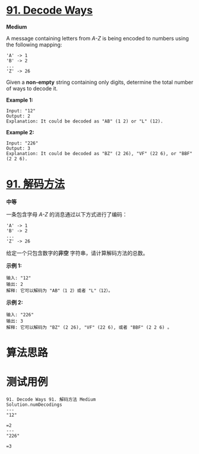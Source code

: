 # [91. Decode Ways][enTitle]

**Medium**

A message containing letters from  *A-Z*  is being encoded to numbers using the following mapping:

```
'A' -> 1
'B' -> 2
...
'Z' -> 26

```

Given a **non-empty**  string containing only digits, determine the total number of ways to decode it.

**Example 1:** 

```
Input: "12"
Output: 2
Explanation: It could be decoded as "AB" (1 2) or "L" (12).

```

**Example 2:** 

```
Input: "226"
Output: 3
Explanation: It could be decoded as "BZ" (2 26), "VF" (22 6), or "BBF" (2 2 6).
```


# [91. 解码方法][cnTitle]

**中等**

一条包含字母  *A-Z*  的消息通过以下方式进行了编码：

```
'A' -> 1
'B' -> 2
...
'Z' -> 26

```

给定一个只包含数字的**非空** 字符串，请计算解码方法的总数。

**示例 1:** 

```
输入: "12"
输出: 2
解释: 它可以解码为 "AB"（1 2）或者 "L"（12）。

```

**示例 2:** 

```
输入: "226"
输出: 3
解释: 它可以解码为 "BZ" (2 26), "VF" (22 6), 或者 "BBF" (2 2 6) 。

```




# 算法思路

# 测试用例
```
91. Decode Ways 91. 解码方法 Medium
Solution.numDecodings
---
"12"

=2
---
"226"

=3
```

[enTitle]: https://leetcode.com/problems/decode-ways/
[cnTitle]: https://leetcode-cn.com/problems/decode-ways/
